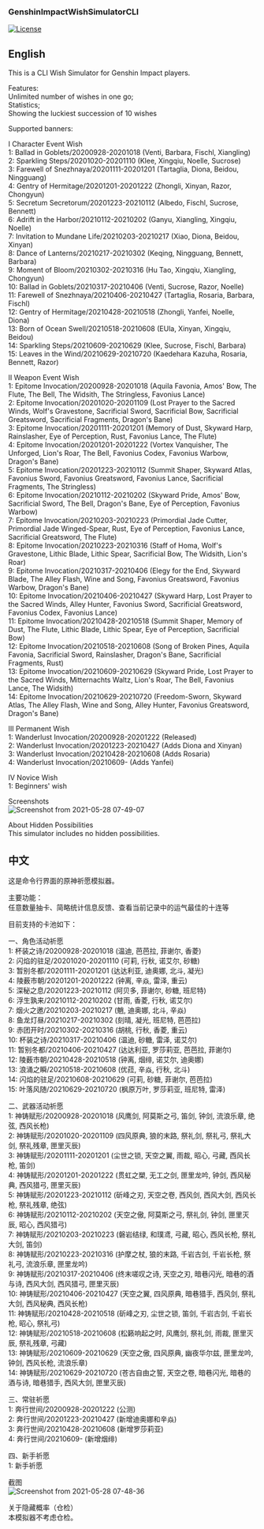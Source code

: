 ### GenshinImpactWishSimulatorCLI
[![License](https://img.shields.io/badge/Licence-MIT-blue.svg)](https://github.com/Jirehlov/GenshinImpactWishSimulatorCLI/blob/master/LICENSE)

## English
This is a CLI Wish Simulator for Genshin Impact players.

Features:\
Unlimited number of wishes in one go;\
Statistics;\
Showing the luckiest succession of 10 wishes

Supported banners:

I Character Event Wish\
1: Ballad in Goblets/20200928-20201018 (Venti, Barbara, Fischl, Xiangling)\
2: Sparkling Steps/20201020-20201110 (Klee, Xingqiu, Noelle, Sucrose)\
3: Farewell of Snezhnaya/20201111-20201201 (Tartaglia, Diona, Beidou, Ningguang)\
4: Gentry of Hermitage/20201201-20201222 (Zhongli, Xinyan, Razor, Chongyun)\
5: Secretum Secretorum/20201223-20210112 (Albedo, Fischl, Sucrose, Bennett)\
6: Adrift in the Harbor/20210112-20210202 (Ganyu, Xiangling, Xingqiu, Noelle)\
7: Invitation to Mundane Life/20210203-20210217 (Xiao, Diona, Beidou, Xinyan)\
8: Dance of Lanterns/20210217-20210302 (Keqing, Ningguang, Bennett, Barbara)\
9: Moment of Bloom/20210302-20210316 (Hu Tao, Xingqiu, Xiangling, Chongyun)\
10: Ballad in Goblets/20210317-20210406 (Venti, Sucrose, Razor, Noelle)\
11: Farewell of Snezhnaya/20210406-20210427 (Tartaglia, Rosaria, Barbara, Fischl)\
12: Gentry of Hermitage/20210428-20210518 (Zhongli, Yanfei, Noelle, Diona)\
13: Born of Ocean Swell/20210518-20210608 (EUla, Xinyan, Xingqiu, Beidou)\
14: Sparkling Steps/20210609-20210629 (Klee, Sucrose, Fischl, Barbara)\
15: Leaves in the Wind/20210629-20210720 (Kaedehara Kazuha, Rosaria, Bennett, Razor)

II Weapon Event Wish\
1: Epitome Invocation/20200928-20201018 (Aquila Favonia, Amos' Bow, The Flute, The Bell, The Widsith, The Stringless, Favonius Lance)\
2: Epitome Invocation/20201020-20201109 (Lost Prayer to the Sacred Winds, Wolf's Gravestone, Sacrificial Sword, Sacrificial Bow, Sacrificial Greatsword, Sacrificial Fragments, Dragon's Bane)\
3: Epitome Invocation/20201111-20201201 (Memory of Dust, Skyward Harp, Rainslasher, Eye of Perception, Rust, Favonius Lance, The Flute)\
4: Epitome Invocation/20201201-20201222 (Vortex Vanquisher, The Unforged, Lion's Roar, The Bell, Favonius Codex, Favonius Warbow, Dragon's Bane)\
5: Epitome Invocation/20201223-20210112 (Summit Shaper, Skyward Atlas, Favonius Sword, Favonius Greatsword, Favonius Lance, Sacrificial Fragments, The Stringless)\
6: Epitome Invocation/20210112-20210202 (Skyward Pride, Amos' Bow, Sacrificial Sword, The Bell, Dragon's Bane, Eye of Perception, Favonius Warbow)\
7: Epitome Invocation/20210203-20210223 (Primordial Jade Cutter, Primordial Jade Winged-Spear, Rust, Eye of Perception, Favonius Lance, Sacrificial Greatsword, The Flute)\
8: Epitome Invocation/20210223-20210316 (Staff of Homa, Wolf's Gravestone, Lithic Blade, Lithic Spear, Sacrificial Bow, The Widsith, Lion's Roar)\
9: Epitome Invocation/20210317-20210406 (Elegy for the End, Skyward Blade, The Alley Flash, Wine and Song, Favonius Greatsword, Favonius Warbow, Dragon's Bane)\
10: Epitome Invocation/20210406-20210427 (Skyward Harp, Lost Prayer to the Sacred Winds, Alley Hunter, Favonius Sword, Sacrificial Greatsword, Favonius Codex, Favonius Lance)\
11: Epitome Invocation/20210428-20210518 (Summit Shaper, Memory of Dust, The Flute, Lithic Blade, Lithic Spear, Eye of Perception, Sacrificial Bow)\
12: Epitome Invocation/20210518-20210608 (Song of Broken Pines, Aquila Favonia, Sacrificial Sword, Rainslasher, Dragon's Bane, Sacrificial Fragments, Rust)\
13: Epitome Invocation/20210609-20210629 (Skyward Pride, Lost Prayer to the Sacred Winds, Mitternachts Waltz, Lion's Roar, The Bell, Favonius Lance, The Widsith)\
14: Epitome Invocation/20210629-20210720 (Freedom-Sworn, Skyward Atlas, The Alley Flash, Wine and Song, Alley Hunter, Favonius Greatsword, Dragon's Bane)

III Permanent Wish\
1: Wanderlust Invocation/20200928-20201222 (Released)\
2: Wanderlust Invocation/20201223-20210427 (Adds Diona and Xinyan)\
3: Wanderlust Invocation/20210428-20210608 (Adds Rosaria)\
4: Wanderlust Invocation/20210609- (Adds Yanfei)

IV Novice Wish\
1: Beginners' wish

Screenshots\
![Screenshot from 2021-05-28 07-49-07](https://user-images.githubusercontent.com/34600796/120002071-4b51aa00-bf89-11eb-907b-baff5fc7ab05.png)

About Hidden Possibilities\
This simulator includes no hidden possibilities.

## 中文
这是命令行界面的原神祈愿模拟器。

主要功能：\
任意数量抽卡、简略统计信息反馈、查看当前记录中的运气最佳的十连等

目前支持的卡池如下：

一、角色活动祈愿\
1: 杯装之诗/20200928-20201018 (温迪, 芭芭拉, 菲谢尔, 香菱)\
2: 闪焰的驻足/20201020-20201110 (可莉, 行秋, 诺艾尔, 砂糖)\
3: 暂别冬都/20201111-20201201 (达达利亚, 迪奥娜, 北斗, 凝光)\
4: 陵薮市朝/20201201-20201222 (钟离, 辛焱, 雷泽, 重云)\
5: 深秘之息/20201223-20210112 (阿贝多, 菲谢尔, 砂糖, 班尼特)\
6: 浮生孰来/20210112-20210202 (甘雨, 香菱, 行秋, 诺艾尔)\
7: 烟火之邀/20210203-20210217 (魈, 迪奥娜, 北斗, 辛焱)\
8: 鱼龙灯昼/20210217-20210302 (刻晴, 凝光, 班尼特, 芭芭拉)\
9: 赤团开时/20210302-20210316 (胡桃, 行秋, 香菱, 重云)\
10: 杯装之诗/20210317-20210406 (温迪, 砂糖, 雷泽, 诺艾尔)\
11: 暂别冬都/20210406-20210427 (达达利亚, 罗莎莉亚, 芭芭拉, 菲谢尔)\
12: 陵薮市朝/20210428-20210518 (钟离, 烟绯, 诺艾尔, 迪奥娜)\
13: 浪涌之瞬/20210518-20210608 (优菈, 辛焱, 行秋, 北斗)\
14: 闪焰的驻足/20210608-20210629 (可莉, 砂糖, 菲谢尔, 芭芭拉)\
15: 叶落风随/20210629-20210720 (枫原万叶, 罗莎莉亚, 班尼特, 雷泽)

二、武器活动祈愿\
1: 神铸赋形/20200928-20201018 (风鹰剑, 阿莫斯之弓, 笛剑, 钟剑, 流浪乐章, 绝弦, 西风长枪)\
2: 神铸赋形/20201020-20201109 (四风原典, 狼的末路, 祭礼剑, 祭礼弓, 祭礼大剑, 祭礼残章, 匣里灭辰)\
3: 神铸赋形/20201111-20201201 (尘世之锁, 天空之翼, 雨裁, 昭心, 弓藏, 西风长枪, 笛剑)\
4: 神铸赋形/20201201-20201222 (贯虹之槊, 无工之剑, 匣里龙吟, 钟剑, 西风秘典, 西风猎弓, 匣里灭辰)\
5: 神铸赋形/20201223-20210112 (斫峰之刃, 天空之卷, 西风剑, 西风大剑, 西风长枪, 祭礼残章, 绝弦)\
6: 神铸赋形/20210112-20210202 (天空之傲, 阿莫斯之弓, 祭礼剑, 钟剑, 匣里灭辰, 昭心, 西风猎弓)\
7: 神铸赋形/20210203-20210223 (磐岩结绿, 和璞鸢, 弓藏, 昭心, 西风长枪, 祭礼大剑, 笛剑)\
8: 神铸赋形/20210223-20210316 (护摩之杖, 狼的末路, 千岩古剑, 千岩长枪, 祭礼弓, 流浪乐章, 匣里龙吟)\
9: 神铸赋形/20210317-20210406 (终末嗟叹之诗, 天空之刃, 暗巷闪光, 暗巷的酒与诗, 西风大剑, 西风猎弓, 匣里灭辰)\
10: 神铸赋形/20210406-20210427 (天空之翼, 四风原典, 暗巷猎手, 西风剑, 祭礼大剑, 西风秘典, 西风长枪)\
11: 神铸赋形/20210428-20210518 (斫峰之刃, 尘世之锁, 笛剑, 千岩古剑, 千岩长枪, 昭心, 祭礼弓)\
12: 神铸赋形/20210518-20210608 (松籁响起之时, 风鹰剑, 祭礼剑, 雨裁, 匣里灭辰, 祭礼残章, 弓藏)\
13: 神铸赋形/20210609-20210629 (天空之傲, 四风原典, 幽夜华尔兹, 匣里龙吟, 钟剑, 西风长枪, 流浪乐章)\
14: 神铸赋形/20210629-20210720 (苍古自由之誓, 天空之卷, 暗巷闪光, 暗巷的酒与诗, 暗巷猎手, 西风大剑, 匣里灭辰)

三、常驻祈愿\
1: 奔行世间/20200928-20201222 (公测)\
2: 奔行世间/20201223-20210427 (新增迪奥娜和辛焱)\
3: 奔行世间/20210428-20210608 (新增罗莎莉亚)\
4: 奔行世间/20210609- (新增烟绯)

四、新手祈愿\
1: 新手祈愿

截图\
![Screenshot from 2021-05-28 07-48-36](https://user-images.githubusercontent.com/34600796/120002127-586e9900-bf89-11eb-89a1-dc3c161da752.png)

关于隐藏概率（仓检）\
本模拟器不考虑仓检。